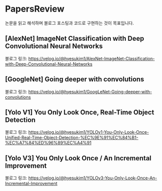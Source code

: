 # PapersReview
논문을 읽고 해석하며 블로그 포스팅과 코드로 구현하는 것이 목표입니다.

## [AlexNet] ImageNet Classification with Deep Convolutional Neural Networks
블로그 링크: https://velog.io/@hyesukim1/AlexNet-ImageNet-Classification-with-Deep-Convolutional-Neural-Networks

## [GoogleNet] Going deeper with convolutions
블로그 링크: https://velog.io/@hyesukim1/GoogLeNet-Going-deeper-with-convolutions

## [Yolo V1] You Only Look Once, Real-Time Object Detection
블로그 링크: https://velog.io/@hyesukim1/YOLOv1-You-Only-Look-Once-Unified-Real-Time-Object-Detection-%EC%9E%91%EC%84%B1-%EC%A7%84%ED%96%89%EC%A4%91

## [Yolo V3] You Only Look Once / An Incremental Improvement
블로그 링크: https://velog.io/@hyesukim1/YOLOv3-You-Only-Look-Once-An-Incremental-Improvement
